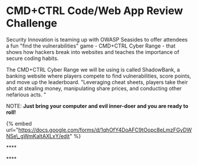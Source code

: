 # CMD+CTRL Code/Web App Review Challenge

Security Innovation is teaming up with OWASP Seasides to offer attendees a fun "find the vulnerabilities" game - CMD+CTRL Cyber Range - that shows how hackers break into websites and teaches the importance of secure coding habits.

The CMD+CTRL Cyber Range we will be using is called ShadowBank, a banking website where players compete to find vulnerabilities, score points, and move up the leaderboard. "Leveraging cheat sheets, players take their shot at stealing money, manipulating share prices, and conducting other nefarious acts. "

NOTE: **Just bring your computer and evil inner-doer and you are ready to roll!**

{% embed url="https://docs.google.com/forms/d/1qhOfY4DoAFC9tOopc8eLmzFGyDWNSe\_gWmKaItAXLxY/edit" %}

\*\*\*\*

\*\*\*\*

